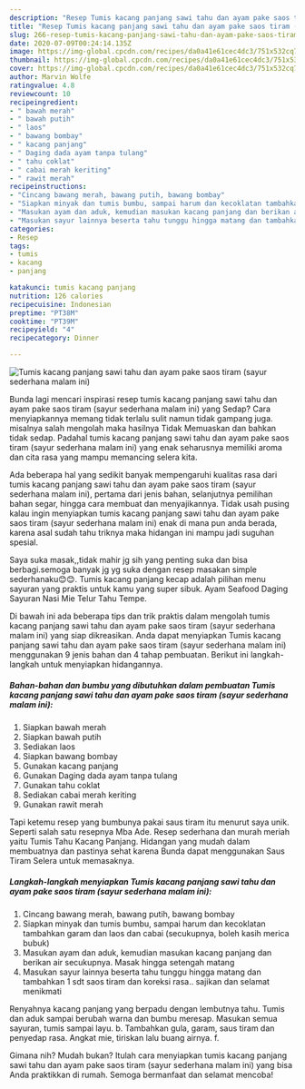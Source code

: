 ```yaml
---
description: "Resep Tumis kacang panjang sawi tahu dan ayam pake saos tiram (sayur sederhana malam ini) | Cara Membuat Tumis kacang panjang sawi tahu dan ayam pake saos tiram (sayur sederhana malam ini) Yang Sempurna"
title: "Resep Tumis kacang panjang sawi tahu dan ayam pake saos tiram (sayur sederhana malam ini) | Cara Membuat Tumis kacang panjang sawi tahu dan ayam pake saos tiram (sayur sederhana malam ini) Yang Sempurna"
slug: 266-resep-tumis-kacang-panjang-sawi-tahu-dan-ayam-pake-saos-tiram-sayur-sederhana-malam-ini-cara-membuat-tumis-kacang-panjang-sawi-tahu-dan-ayam-pake-saos-tiram-sayur-sederhana-malam-ini-yang-sempurna
date: 2020-07-09T00:24:14.135Z
image: https://img-global.cpcdn.com/recipes/da0a41e61cec4dc3/751x532cq70/tumis-kacang-panjang-sawi-tahu-dan-ayam-pake-saos-tiram-sayur-sederhana-malam-ini-foto-resep-utama.jpg
thumbnail: https://img-global.cpcdn.com/recipes/da0a41e61cec4dc3/751x532cq70/tumis-kacang-panjang-sawi-tahu-dan-ayam-pake-saos-tiram-sayur-sederhana-malam-ini-foto-resep-utama.jpg
cover: https://img-global.cpcdn.com/recipes/da0a41e61cec4dc3/751x532cq70/tumis-kacang-panjang-sawi-tahu-dan-ayam-pake-saos-tiram-sayur-sederhana-malam-ini-foto-resep-utama.jpg
author: Marvin Wolfe
ratingvalue: 4.8
reviewcount: 10
recipeingredient:
- " bawah merah"
- " bawah putih"
- " laos"
- " bawang bombay"
- " kacang panjang"
- " Daging dada ayam tanpa tulang"
- " tahu coklat"
- " cabai merah keriting"
- " rawit merah"
recipeinstructions:
- "Cincang bawang merah, bawang putih, bawang bombay"
- "Siapkan minyak dan tumis bumbu, sampai harum dan kecoklatan tambahkan garam dan laos dan cabai (secukupnya, boleh kasih merica bubuk)"
- "Masukan ayam dan aduk, kemudian masukan kacang panjang dan berikan air secukupnya. Masak hingga setengah matang"
- "Masukan sayur lainnya beserta tahu tunggu hingga matang dan tambahkan 1 sdt saos tiram dan koreksi rasa.. sajikan dan selamat menikmati"
categories:
- Resep
tags:
- tumis
- kacang
- panjang

katakunci: tumis kacang panjang 
nutrition: 126 calories
recipecuisine: Indonesian
preptime: "PT38M"
cooktime: "PT39M"
recipeyield: "4"
recipecategory: Dinner

---
```



![Tumis kacang panjang sawi tahu dan ayam pake saos tiram (sayur sederhana malam ini)](https://img-global.cpcdn.com/recipes/da0a41e61cec4dc3/751x532cq70/tumis-kacang-panjang-sawi-tahu-dan-ayam-pake-saos-tiram-sayur-sederhana-malam-ini-foto-resep-utama.jpg)

Bunda lagi mencari inspirasi resep tumis kacang panjang sawi tahu dan ayam pake saos tiram (sayur sederhana malam ini) yang Sedap? Cara menyiapkannya memang tidak terlalu sulit namun tidak gampang juga. misalnya salah mengolah maka hasilnya Tidak Memuaskan dan bahkan tidak sedap. Padahal tumis kacang panjang sawi tahu dan ayam pake saos tiram (sayur sederhana malam ini) yang enak seharusnya memiliki aroma dan cita rasa yang mampu memancing selera kita.

Ada beberapa hal yang sedikit banyak mempengaruhi kualitas rasa dari tumis kacang panjang sawi tahu dan ayam pake saos tiram (sayur sederhana malam ini), pertama dari jenis bahan, selanjutnya pemilihan bahan segar, hingga cara membuat dan menyajikannya. Tidak usah pusing kalau ingin menyiapkan tumis kacang panjang sawi tahu dan ayam pake saos tiram (sayur sederhana malam ini) enak di mana pun anda berada, karena asal sudah tahu triknya maka hidangan ini mampu jadi suguhan spesial.

Saya suka masak,,tidak mahir jg sih yang penting suka dan bisa berbagi.semoga banyak jg yg suka dengan resep masakan simple sederhanaku😊😊. Tumis kacang panjang kecap adalah pilihan menu sayuran yang praktis untuk kamu yang super sibuk. Ayam Seafood Daging Sayuran Nasi Mie Telur Tahu Tempe.


Di bawah ini ada beberapa tips dan trik praktis dalam mengolah tumis kacang panjang sawi tahu dan ayam pake saos tiram (sayur sederhana malam ini) yang siap dikreasikan. Anda dapat menyiapkan Tumis kacang panjang sawi tahu dan ayam pake saos tiram (sayur sederhana malam ini) menggunakan 9 jenis bahan dan 4 tahap pembuatan. Berikut ini langkah-langkah untuk menyiapkan hidangannya.

<!--inarticleads1-->

##### Bahan-bahan dan bumbu yang dibutuhkan dalam pembuatan Tumis kacang panjang sawi tahu dan ayam pake saos tiram (sayur sederhana malam ini):

1. Siapkan  bawah merah
1. Siapkan  bawah putih
1. Sediakan  laos
1. Siapkan  bawang bombay
1. Gunakan  kacang panjang
1. Gunakan  Daging dada ayam tanpa tulang
1. Gunakan  tahu coklat
1. Sediakan  cabai merah keriting
1. Gunakan  rawit merah


Tapi ketemu resep yang bumbunya pakai saus tiram itu menurut saya unik. Seperti salah satu resepnya Mba Ade. Resep sederhana dan murah meriah yaitu Tumis Tahu Kacang Panjang. Hidangan yang mudah dalam membuatnya dan pastinya sehat karena Bunda dapat menggunakan Saus Tiram Selera untuk memasaknya. 

<!--inarticleads2-->

##### Langkah-langkah menyiapkan Tumis kacang panjang sawi tahu dan ayam pake saos tiram (sayur sederhana malam ini):

1. Cincang bawang merah, bawang putih, bawang bombay
1. Siapkan minyak dan tumis bumbu, sampai harum dan kecoklatan tambahkan garam dan laos dan cabai (secukupnya, boleh kasih merica bubuk)
1. Masukan ayam dan aduk, kemudian masukan kacang panjang dan berikan air secukupnya. Masak hingga setengah matang
1. Masukan sayur lainnya beserta tahu tunggu hingga matang dan tambahkan 1 sdt saos tiram dan koreksi rasa.. sajikan dan selamat menikmati


Renyahnya kacang panjang yang berpadu dengan lembutnya tahu. Tumis dan aduk sampai berubah warna dan bumbu meresap. Masukan semua sayuran, tumis sampai layu. b. Tambahkan gula, garam, saus tiram dan penyedap rasa. Angkat mie, tiriskan lalu buang airnya. f. 

Gimana nih? Mudah bukan? Itulah cara menyiapkan tumis kacang panjang sawi tahu dan ayam pake saos tiram (sayur sederhana malam ini) yang bisa Anda praktikkan di rumah. Semoga bermanfaat dan selamat mencoba!
